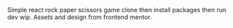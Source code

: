 Simple react rock paper scissors game
clone then install packages then run dev
wip. Assets and design from frontend mentor.

